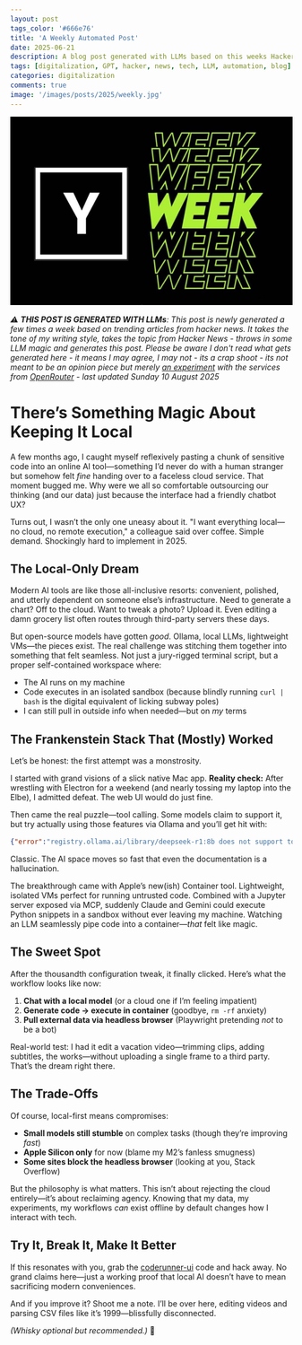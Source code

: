 ```yaml
---
layout: post
tags_color: '#666e76'
title: 'A Weekly Automated Post'
date: 2025-06-21
description: A blog post generated with LLMs based on this weeks Hacker News
tags: [digitalization, GPT, hacker, news, tech, LLM, automation, blog]
categories: digitalization
comments: true
image: '/images/posts/2025/weekly.jpg'
---
```

![](/images/posts/2025/weekly.jpg)

_⚠️ **THIS POST IS GENERATED WITH LLMs**: This post is newly generated a few times a week based on trending articles from hacker news. It takes the tone of my writing style, takes the topic from Hacker News - throws in some LLM magic and generates this post. Please be aware I don't read what gets generated here - it means I may agree, I may not - its a crap shoot - its not meant to be an opinion piece but merely [an experiment](https://github.com/clintjb/Weekly-Post) with the services from [OpenRouter](https://openrouter.ai) - last updated Sunday 10 August 2025_

# There’s Something Magic About Keeping It Local  

A few months ago, I caught myself reflexively pasting a chunk of sensitive code into an online AI tool—something I’d never do with a human stranger but somehow felt *fine* handing over to a faceless cloud service. That moment bugged me. Why were we all so comfortable outsourcing our thinking (and our data) just because the interface had a friendly chatbot UX?  

Turns out, I wasn’t the only one uneasy about it. "I want everything local—no cloud, no remote execution," a colleague said over coffee. Simple demand. Shockingly hard to implement in 2025.  

## The Local-Only Dream  

Modern AI tools are like those all-inclusive resorts: convenient, polished, and utterly dependent on someone else’s infrastructure. Need to generate a chart? Off to the cloud. Want to tweak a photo? Upload it. Even editing a damn grocery list often routes through third-party servers these days.  

But open-source models have gotten *good*. Ollama, local LLMs, lightweight VMs—the pieces exist. The real challenge was stitching them together into something that felt seamless. Not just a jury-rigged terminal script, but a proper self-contained workspace where:  

- The AI runs on my machine  
- Code executes in an isolated sandbox (because blindly running `curl | bash` is the digital equivalent of licking subway poles)  
- I can still pull in outside info when needed—but on *my* terms  

## The Frankenstein Stack That (Mostly) Worked  

Let’s be honest: the first attempt was a monstrosity.  

I started with grand visions of a slick native Mac app. **Reality check:** After wrestling with Electron for a weekend (and nearly tossing my laptop into the Elbe), I admitted defeat. The web UI would do just fine.  

Then came the real puzzle—tool calling. Some models claim to support it, but try actually using those features via Ollama and you’ll get hit with:  

```json  
{"error":"registry.ollama.ai/library/deepseek-r1:8b does not support tools"}  
```  

Classic. The AI space moves so fast that even the documentation is a hallucination.  

The breakthrough came with Apple’s new(ish) Container tool. Lightweight, isolated VMs perfect for running untrusted code. Combined with a Jupyter server exposed via MCP, suddenly Claude and Gemini could execute Python snippets in a sandbox without ever leaving my machine. Watching an LLM seamlessly pipe code into a container—*that* felt like magic.  

## The Sweet Spot  

After the thousandth configuration tweak, it finally clicked. Here’s what the workflow looks like now:  

1. **Chat with a local model** (or a cloud one if I’m feeling impatient)  
2. **Generate code → execute in container** (goodbye, `rm -rf` anxiety)  
3. **Pull external data via headless browser** (Playwright pretending *not* to be a bot)  

Real-world test: I had it edit a vacation video—trimming clips, adding subtitles, the works—without uploading a single frame to a third party. That’s the dream right there.  

## The Trade-Offs  

Of course, local-first means compromises:  

- **Small models still stumble** on complex tasks (though they’re improving *fast*)  
- **Apple Silicon only** for now (blame my M2’s fanless smugness)  
- **Some sites block the headless browser** (looking at you, Stack Overflow)  

But the philosophy is what matters. This isn’t about rejecting the cloud entirely—it’s about reclaiming agency. Knowing that my data, my experiments, my workflows *can* exist offline by default changes how I interact with tech.  

## Try It, Break It, Make It Better  

If this resonates with you, grab the [coderunner-ui](https://github.com/instavm/coderunner-ui) code and hack away. No grand claims here—just a working proof that local AI doesn’t have to mean sacrificing modern conveniences.  

And if you improve it? Shoot me a note. I’ll be over here, editing videos and parsing CSV files like it’s 1999—blissfully disconnected.  

*(Whisky optional but recommended.)* 🥃
